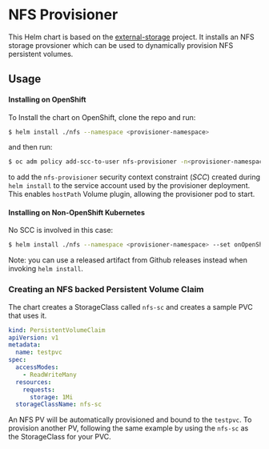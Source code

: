 # NFS Provisioner

This Helm chart is based on the [external-storage](https://github.com/kubernetes-incubator/external-storage/tree/master/nfs) project. It installs an NFS storage provsioner which can be used to dynamically provision NFS persistent volumes.

## Usage

#### Installing on OpenShift

To Install the chart on OpenShift, clone the repo and run:

```bash
$ helm install ./nfs --namespace <provisioner-namespace>
```

and then run:

```bash
$ oc adm policy add-scc-to-user nfs-provisioner -n<provisioner-namespace> -z <chart-created-serviceaccount>
```

to add the  `nfs-provisioner` security context constraint (*SCC*) created during `helm install` to the service account used by the provisioner deployment. This enables `hostPath` Volume plugin, allowing the provisioner pod to start.

#### Installing on Non-OpenShift Kubernetes

No SCC is involved in this case:

```bash
$ helm install ./nfs --namespace <provisioner-namespace> --set onOpenShift=false
```

Note: you can use a released artifact from Github releases instead when invoking `helm install`.

### Creating an NFS backed Persistent Volume Claim

The chart creates a StorageClass called `nfs-sc` and creates a sample PVC that uses it.

```yaml
kind: PersistentVolumeClaim
apiVersion: v1
metadata:
  name: testpvc
spec:
  accessModes:
    - ReadWriteMany
  resources:
    requests:
      storage: 1Mi
  storageClassName: nfs-sc
```

An NFS PV will be automatically provisioned and bound to the `testpvc`. To provision another PV, following the same example by using the `nfs-sc` as the StorageClass for your PVC.
